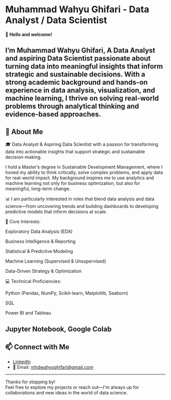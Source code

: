 # Muhammad Wahyu Ghifari - Data Analyst / Data Scientist

👋 **Hello and welcome!**

I’m **Muhammad Wahyu Ghifari**, A Data Analyst and aspiring Data Scientist passionate about turning data into meaningful insights that inform strategic and sustainable decisions. With a strong academic background and hands-on experience in data analysis, visualization, and machine learning, I thrive on solving real-world problems through analytical thinking and evidence-based approaches.
---

## 🚀 About Me

🎓 Data Analyst & Aspiring Data Scientist with a passion for transforming data into actionable insights that support strategic and sustainable decision-making.

I hold a Master’s degree in Sustainable Development Management, where I honed my ability to think critically, solve complex problems, and apply data for real-world impact. My background inspires me to use analytics and machine learning not only for business optimization, but also for meaningful, long-term change.

📊 I am particularly interested in roles that blend data analysis and data science—from uncovering trends and building dashboards to developing predictive models that inform decisions at scale.

🧠 Core Interests:

Exploratory Data Analysis (EDA)

Business Intelligence & Reporting

Statistical & Predictive Modeling

Machine Learning (Supervised & Unsupervised)

Data-Driven Strategy & Optimization

💻 Technical Proficiencies:

Python (Pandas, NumPy, Scikit-learn, Matplotlib, Seaborn)

SQL

Power BI and Tableau

Jupyter Notebook, Google Colab
---

## 📫 Connect with Me

- [LinkedIn](www.linkedin.com/in/wahyughifari)  
- 📧 Email: mhdwahyughifari@gmail.com
---

Thanks for stopping by!  
Feel free to explore my projects or reach out—I'm always up for collaborations and new ideas in the world of data science.
